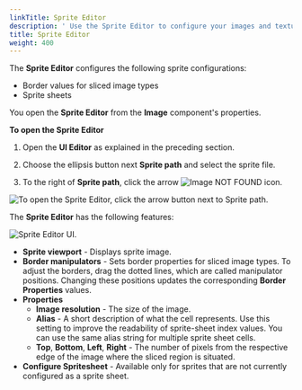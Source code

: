 ```yaml
---
linkTitle: Sprite Editor
description: ' Use the Sprite Editor to configure your images and textures in Open 3D Engine''s UI Editor . '
title: Sprite Editor
weight: 400
---
```


The **Sprite Editor** configures the following sprite configurations:
+ Border values for sliced image types
+ Sprite sheets

You open the **Sprite Editor** from the **Image** component's properties.

**To open the Sprite Editor**

1. Open the **UI Editor** as explained in the preceding section.

1. Choose the ellipsis button next **Sprite path** and select the sprite file.

1. To the right of **Sprite path**, click the arrow ![Image NOT FOUND](/images/user-guide/interactivity/user-interface/editor/ui-editor-components-button-1.png) icon.

![To open the Sprite Editor, click the arrow button next to Sprite path.](/images/user-guide/interactivity/user-interface/editor/ui-editor-sprite-editor-1.png)

The **Sprite Editor** has the following features:

![Sprite Editor UI.](/images/user-guide/interactivity/user-interface/editor/ui-editor-sprite-editor-2.png)
+ **Sprite viewport** - Displays sprite image.
+ **Border manipulators** - Sets border properties for sliced image types. To adjust the borders, drag the dotted lines, which are called manipulator positions. Changing these positions updates the corresponding **Border Properties** values.
+ **Properties**
  + **Image resolution** - The size of the image.
  + **Alias** - A short description of what the cell represents. Use this setting to improve the readability of sprite-sheet index values. You can use the same alias string for multiple sprite sheet cells.
  + **Top**, **Bottom**, **Left**, **Right** - The number of pixels from the respective edge of the image where the sliced region is situated.
+ **Configure Spritesheet** - Available only for sprites that are not currently configured as a sprite sheet. 
